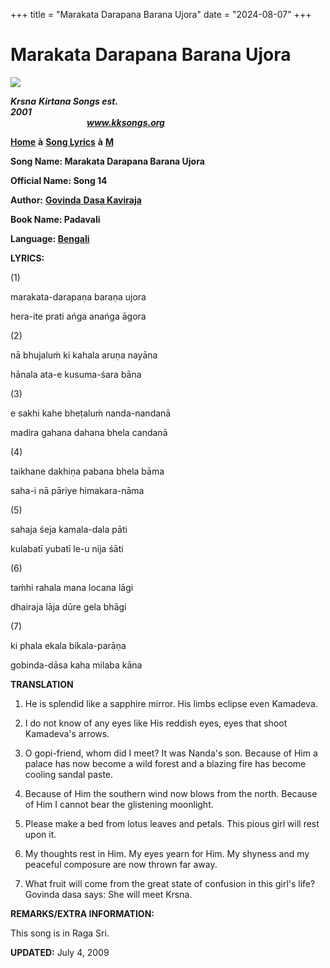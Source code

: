 +++
title = "Marakata Darapana Barana Ujora"
date = "2024-08-07"
+++

# Marakata Darapana Barana Ujora
**[![](http://kksongs.org/image_files/image002.jpg)](http://kksongs.org/)**

**_Krsna_** **_Kirtana Songs est. 2001_**                                                                                                                                                      **_www.kksongs.org_**

**[Home](http://kksongs.org/)** **à** **[Song Lyrics](http://kksongs.org/lyrics.html)** **à** **[M](http://kksongs.org/songs/song_m.html)**

**Song Name: Marakata Darapana Barana Ujora**

**Official Name: Song 14**

**Author:** [**Govinda** **Dasa Kaviraja**](http://kksongs.org/authors/list/govindadasa.html)

**Book Name: Padavali**

**Language: [Bengali](http://kksongs.org/language/list/bengali.html)**

**LYRICS:**

(1)

marakata-darapaṇa baraṇa ujora

hera-ite prati ańga anańga āgora

(2)

nā bhujaluḿ ki kahala aruṇa nayāna

hānala ata\-e kusuma-śara bāna

(3)

e sakhi kahe bheṭaluḿ nanda-nandanā

madira gahana dahana bhela candanā

(4)

taikhane dakhiṇa pabana bhela bāma

saha-i nā pāriye himakara-nāma

(5)

sahaja śeja kamala-dala pāti

kulabatī yubatī le-u nija śāti

(6)

taḿhi rahala mana locana lāgi

dhairaja lāja dūre gela bhāgi

(7)

ki phala ekala bikala-parāṇa

gobinda-dāsa kaha milaba kāna

**TRANSLATION**

1) He is splendid like a sapphire mirror. His limbs eclipse even Kamadeva.

2) I do not know of any eyes like His reddish eyes, eyes that shoot Kamadeva's arrows.

3) O gopi\-friend, whom did I meet? It was Nanda's son. Because of Him a palace has now become a wild forest and a blazing fire has become cooling sandal paste.

4) Because of Him the southern wind now blows from the north. Because of Him I cannot bear the glistening moonlight.

5) Please make a bed from lotus leaves and petals. This pious girl will rest upon it.

6) My thoughts rest in Him. My eyes yearn for Him. My shyness and my peaceful composure are now thrown far away.

7) What fruit will come from the great state of confusion in this girl's life? Govinda dasa says: She will meet Krsna.

**REMARKS/EXTRA INFORMATION:**

This song is in Raga Sri.

**UPDATED:** July 4, 2009